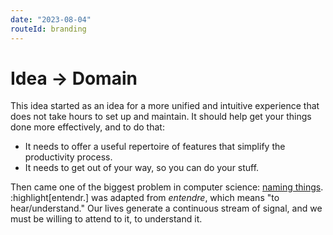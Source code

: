 ```yaml
---
date: "2023-08-04"
routeId: branding
---
```


# Idea &rarr; Domain

This idea started as an idea for a more unified and intuitive experience
that does not take hours to set up and maintain.
It should help get your things done more effectively,
and to do that:

- It needs to offer a useful repertoire of features that simplify
  the productivity process.
- It needs to get out of your way, so you can do your stuff.

Then came one of the biggest problem in computer science:
[naming things][naming-things].
:highlight[entendr.] was adapted from _entendre_, which means "to hear/understand."
Our lives generate a continuous stream of signal,
and we must be willing to attend to it, to understand it.

[naming-things]: https://martinfowler.com/bliki/TwoHardThings.html
